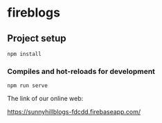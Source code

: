 # fireblogs

## Project setup
```
npm install
```

### Compiles and hot-reloads for development
```
npm run serve
```

The link of our online web:

https://sunnyhillblogs-fdcdd.firebaseapp.com/


